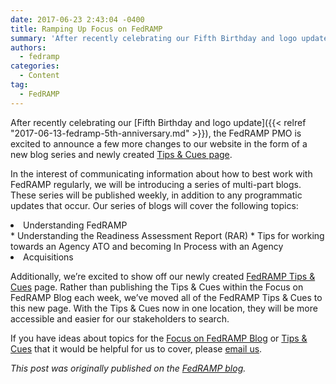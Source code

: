 ```yaml
---
date: 2017-06-23 2:43:04 -0400
title: Ramping Up Focus on FedRAMP
summary: 'After recently celebrating our Fifth Birthday and logo update, the FedRAMP PMO is excited to announce a few more changes to our website in the form of a new blog series and newly created Tips & Cues page. In the interest of communicating information about how to best work with FedRAMP regularly, we will be'
authors:
  - fedramp
categories:
  - Content
tag:
  - FedRAMP
---
```


After recently celebrating our [Fifth Birthday and logo update]({{< relref "2017-06-13-fedramp-5th-anniversary.md" >}}), the FedRAMP PMO is excited to announce a few more changes to our website in the form of a new blog series and newly created [Tips & Cues page](https://www.fedramp.gov/?p=66820).

In the interest of communicating information about how to best work with FedRAMP regularly, we will be introducing a series of multi-part blogs. These series will be published weekly, in addition to any programmatic updates that occur. Our series of blogs will cover the following topics:

<li class="first-child">
  Understanding FedRAMP
</li>
  * Understanding the Readiness Assessment Report (RAR)
  * Tips for working towards an Agency ATO and becoming In Process with an Agency
<li class="last-child">
  Acquisitions
</li>

Additionally, we’re excited to show off our newly created [FedRAMP Tips & Cues](https://www.fedramp.gov/resources/fedramp-tips-cues/) page. Rather than publishing the Tips & Cues within the Focus on FedRAMP Blog each week, we’ve moved all of the FedRAMP Tips & Cues to this new page. With the Tips & Cues now in one location, they will be more accessible and easier for our stakeholders to search.

If you have ideas about topics for the [Focus on FedRAMP Blog](https://www.fedramp.gov/focus-on-fedramp/) or [Tips & Cues](https://www.fedramp.gov/resources/fedramp-tips-cues/) that it would be helpful for us to cover, please [email us](mailto:info@fedramp.gov).

_This post was originally published on the [FedRAMP blog](https://www.fedramp.gov/focus-on-fedramp/)._